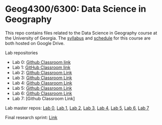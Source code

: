 # Geog4300/6300: Data Science in Geography 

This repo contains files related to the Data Science in Geography course at the University of Georgia. The [syllabus](https://drive.google.com/open?id=1huHQle5c8uYEtV1-jKhwPXDPZShgu9h1tUzeNZ7xDyA) and [schedule](https://docs.google.com/spreadsheets/d/1kkK6xVx-wwIya_0yzGHPzkEqEGFJWAxO41vaOcfqs4Y/edit?usp=sharing) for this course are both hosted on Google Drive.

Lab repositories
* Lab 0: [Github Classroom link](https://classroom.github.com/a/kCx-jr-i)
* Lab 1: [GitHub Classroom link](https://classroom.github.com/a/dGLxHy6l)
* Lab 2: [Github Classroom Link](https://classroom.github.com/a/-WDI9N49)
* Lab 3: [Github Classroom Link](https://classroom.github.com/a/dasq8LoY)
* Lab 4: [Github Classroom Link](https://classroom.github.com/a/L1l-aNed)
* Lab 5: [Github Classroom Link](https://classroom.github.com/a/IvUsLdvt)
* Lab 6: [Github Classroom Link](https://classroom.github.com/a/HnOwhXYx)
* Lab 7: [Github Classroom Link]

Lab master repos: [Lab 0](https://github.com/jshannon75/geog4300_lab0), [Lab 1](https://github.com/jshannon75/geog4300_lab1), [Lab 2](https://github.com/jshannon75/geog4300_lab2), [Lab 3](https://github.com/jshannon75/geog4300_lab3), [Lab 4](https://github.com/jshannon75/geog4300_lab4), [Lab 5](https://github.com/jshannon75/geog4300_lab5), [Lab 6](https://github.com/jshannon75/geog4300_lab6), [Lab 7](https://github.com/jshannon75/geog4300_lab7)

Final research sprint: [Link](https://github.com/jshannon75/geog4300_finalsprint)
